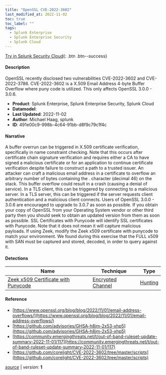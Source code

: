 ```yaml
---
title: "OpenSSL CVE-2022-3602"
last_modified_at: 2022-11-02
toc: true
toc_label: ""
tags:
  - Splunk Enterprise
  - Splunk Enterprise Security
  - Splunk Cloud
---
```


[Try in Splunk Security Cloud](https://www.splunk.com/en_us/cyber-security.html){: .btn .btn--success}

#### Description

OpenSSL recently disclosed two vulnerabilities CVE-2022-3602 and CVE-2022-3786. CVE-2022-3602 is a X.509 Email Address 4-byte Buffer Overflow where puny code is utilized. This only affects OpenSSL 3.0.0 - 3.0.6.

- **Product**: Splunk Enterprise, Splunk Enterprise Security, Splunk Cloud
- **Datamodel**: 
- **Last Updated**: 2022-11-02
- **Author**: Michael Haag, splunk
- **ID**: 491e00c9-998b-4c64-91bb-d8f9c79c1f4c

#### Narrative

A buffer overrun can be triggered in X.509 certificate verification, specifically in name constraint checking. Note that this occurs after certificate chain signature verification and requires either a CA to have signed a malicious certificate or for an application to continue certificate verification despite failure to construct a path to a trusted issuer. An attacker can craft a malicious email address in a certificate to overflow an arbitrary number of bytes containing the . character (decimal 46) on the stack. This buffer overflow could result in a crash (causing a denial of service). In a TLS client, this can be triggered by connecting to a malicious server. In a TLS server, this can be triggered if the server requests client authentication and a malicious client connects. Users of OpenSSL 3.0.0 - 3.0.6 are encouraged to upgrade to 3.0.7 as soon as possible. If you obtain your copy of OpenSSL from your Operating System vendor or other third party then you should seek to obtain an updated version from them as soon as possible. SSL Certificates with Punycode will identify SSL certificates with Punycode. Note that it does not mean it will capture malicious payloads. If using Zeek, modify the Zeek x509 certificate with punycode to match your environment. We found during this exercise that the FULL x509 with SAN must be captured and stored, decoded, in order to query against it.

#### Detections

| Name        | Technique   | Type         |
| ----------- | ----------- |--------------|
| [Zeek x509 Certificate with Punycode](/network/029d6fe4-a5fe-43af-827e-c78c50e81d81/) | [Encrypted Channel](/tags/#encrypted-channel) | [Hunting](https://github.com/splunk/security_content/wiki/Detection-Analytic-Types) |

#### Reference

* [https://www.openssl.org/blog/blog/2022/11/01/email-address-overflows/](https://www.openssl.org/blog/blog/2022/11/01/email-address-overflows/)
* [https://github.com/advisories/GHSA-h8jm-2x53-xhp5](https://github.com/advisories/GHSA-h8jm-2x53-xhp5)
* [https://community.emergingthreats.net/t/out-of-band-ruleset-update-summary-2022-11-01/117](https://community.emergingthreats.net/t/out-of-band-ruleset-update-summary-2022-11-01/117)
* [https://github.com/corelight/CVE-2022-3602/tree/master/scripts](https://github.com/corelight/CVE-2022-3602/tree/master/scripts)



[*source*](https://github.com/splunk/security_content/tree/develop/stories/openssl_cve_2022_3602.yml) \| *version*: **1**